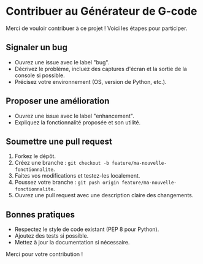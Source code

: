 # Contribuer au Générateur de G-code

Merci de vouloir contribuer à ce projet ! Voici les étapes pour participer.

## Signaler un bug
- Ouvrez une issue avec le label "bug".
- Décrivez le problème, incluez des captures d'écran et la sortie de la console si possible.
- Précisez votre environnement (OS, version de Python, etc.).

## Proposer une amélioration
- Ouvrez une issue avec le label "enhancement".
- Expliquez la fonctionnalité proposée et son utilité.

## Soumettre une pull request
1. Forkez le dépôt.
2. Créez une branche : `git checkout -b feature/ma-nouvelle-fonctionnalite`.
3. Faites vos modifications et testez-les localement.
4. Poussez votre branche : `git push origin feature/ma-nouvelle-fonctionnalite`.
5. Ouvrez une pull request avec une description claire des changements.

## Bonnes pratiques
- Respectez le style de code existant (PEP 8 pour Python).
- Ajoutez des tests si possible.
- Mettez à jour la documentation si nécessaire.

Merci pour votre contribution !